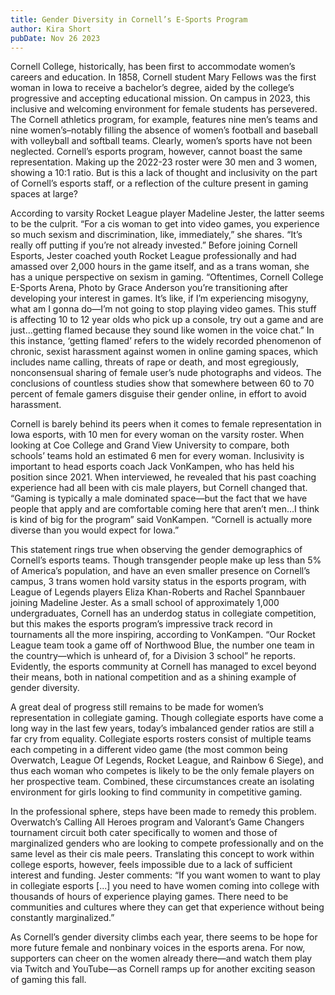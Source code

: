 ```yaml
---
title: Gender Diversity in Cornell’s E-Sports Program
author: Kira Short
pubDate: Nov 26 2023
---
```

Cornell College, historically, has been first to accommodate women’s careers and education. In 1858, Cornell student Mary Fellows was the first woman in Iowa to receive a bachelor’s degree, aided by the college’s progressive and accepting educational mission. On campus in 2023, this inclusive and welcoming environment for female students has persevered. The Cornell athletics program, for example, features nine men’s teams and nine women’s–notably filling the absence of women’s football and baseball with volleyball and softball teams. Clearly, women’s sports have not been neglected. Cornell’s esports program, however, cannot boast the same representation. Making up the 2022-23 roster were 30 men and 3 women, showing a 10:1 ratio. But is this a lack of thought and inclusivity on the part of Cornell’s esports staff, or a reflection of the culture present in gaming spaces at large?

According to varsity Rocket League player Madeline Jester, the latter seems to be the culprit. “For a cis woman to get into video games, you experience so much sexism and discrimination, like, immediately,” she shares. “It’s really off putting if you’re not already invested.” Before joining Cornell Esports, Jester coached youth Rocket League professionally and had amassed over 2,000 hours in the game itself, and as a trans woman, she has a unique perspective on sexism in gaming. “Oftentimes, Cornell College E-Sports Arena, Photo by Grace Anderson you’re transitioning after developing your interest in games. It’s like, if I’m experiencing misogyny, what am I gonna do—I’m not going to stop playing video games. This stuff is affecting 10 to 12 year olds who pick up a console, try out a game and are just…getting flamed because they sound like women in the voice chat.” In this instance, ‘getting flamed’ refers to the widely recorded phenomenon of chronic, sexist harassment against women in online gaming spaces, which includes name calling, threats of rape or death, and most egregiously, nonconsensual sharing of female user’s nude photographs and videos. The conclusions of countless studies show that somewhere between 60 to 70 percent of female gamers disguise their gender online, in effort to avoid harassment.

Cornell is barely behind its peers when it comes to female representation in Iowa esports, with 10 men for every woman on the varsity roster. When looking at Coe College and Grand View University to compare, both schools’ teams hold an estimated 6 men for every woman. Inclusivity is important to head esports coach Jack VonKampen, who has held his position since 2021. When interviewed, he revealed that his past coaching experience had all been with cis male players, but Cornell changed that. “Gaming is typically a male dominated space—but the fact that we have people that apply and are comfortable coming here that aren’t men…I think is kind of big for the program” said VonKampen. “Cornell is actually more diverse than you would expect for Iowa.”

This statement rings true when observing the gender demographics of Cornell’s esports teams. Though transgender people make up less than 5% of America’s population, and have an even smaller presence on Cornell’s campus, 3 trans women hold varsity status in the esports program, with League of Legends players Eliza Khan-Roberts and Rachel Spannbauer joining Madeline Jester. As a small school of approximately 1,000 undergraduates, Cornell has an underdog status in collegiate competition, but this makes the esports program’s impressive track record in tournaments all the more inspiring, according to VonKampen. “Our Rocket League team took a game off of Northwood Blue, the number one team in the country—which is unheard of, for a Division 3 school” he reports. Evidently, the esports community at Cornell has managed to excel beyond their means, both in national competition and as a shining example of gender diversity.

A great deal of progress still remains to be made for women’s representation in collegiate gaming. Though collegiate esports have come a long way in the last few years, today’s imbalanced gender ratios are still a far cry from equality. Collegiate esports rosters consist of multiple teams each competing in a different video game (the most common being Overwatch, League Of Legends, Rocket League, and Rainbow 6 Siege), and thus each woman who competes is likely to be the only female players on her prospective team. Combined, these circumstances create an isolating environment for girls looking to find community in competitive gaming.

In the professional sphere, steps have been made to remedy this problem. Overwatch’s Calling All Heroes program and Valorant’s Game Changers tournament circuit both cater specifically to women and those of marginalized genders who are looking to compete professionally and on the same level as their cis male peers. Translating this concept to work within college esports, however, feels impossible due to a lack of sufficient interest and funding. Jester comments: “If you want women to want to play in collegiate esports [...] you need to have women coming into college with thousands of hours of experience playing games. There need to be communities and cultures where they can get that experience without being constantly marginalized.”

As Cornell’s gender diversity climbs each year, there seems to be hope for more future female and nonbinary voices in the esports arena. For now, supporters can cheer on the women already there—and watch them play via Twitch and YouTube—as Cornell ramps up for another exciting season of gaming this fall.
